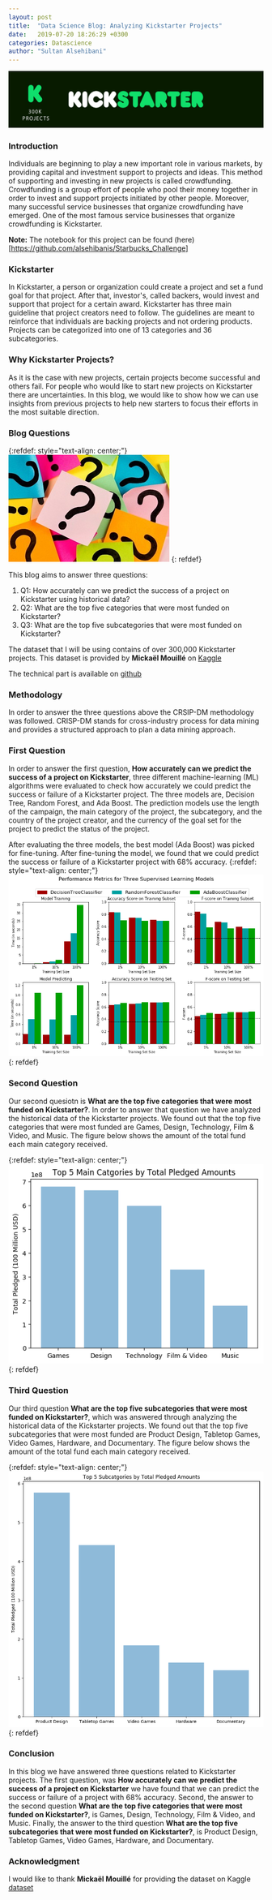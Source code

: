 ```yaml
---
layout: post
title:  "Data Science Blog: Analyzing Kickstarter Projects"
date:   2019-07-20 18:26:29 +0300
categories: Datascience
author: "Sultan Alsehibani"
---
```

![Cover](/assets/cover.png)
### Introduction
Individuals are beginning to play a new important role in various markets, by providing capital and investment support to projects and ideas. This method of supporting and investing in new projects is called crowdfunding. Crowdfunding is a group effort of people who pool their money together in order to invest and support projects initiated by other people. Moreover, many successful service businesses that organize crowdfunding have emerged. One of the most famous service businesses that organize crowdfunding is Kickstarter.

**Note:** The notebook for this project can be found (here)[https://github.com/alsehibanis/Starbucks_Challenge]

### Kickstarter
In Kickstarter, a person or organization could create a project and set a fund goal for that project. After that, investor's, called backers, would invest and support that project for a certain award. Kickstarter has three main guideline that project creators need to follow. The guidelines are meant to reinforce that individuals are backing projects and not ordering products. Projects can be categorized into one of 13 categories and 36 subcategories.

### Why Kickstarter Projects?
As it is the case with new projects, certain projects become successful and others fail. For people who would like to start new projects on Kickstarter there are uncertainties. In this blog, we would like to show how we can use insights from previous projects to help new starters to focus their efforts in the most suitable direction.

### Blog Questions

{:refdef: style="text-align: center;"}
![Questions](/assets/q.jpg)
{: refdef}

This blog aims to answer three questions:
1. Q1: How accurately can we predict the success of a project on Kickstarter using historical data?
2. Q2: What are the top five categories that were most funded on Kickstarter?
3. Q3: What are the top five subcategories that were most funded on Kickstarter?

The dataset that I will be using contains of over 300,000 Kickstarter projects. This dataset is provided by **Mickaël Mouillé** on [Kaggle](https://www.kaggle.com/kemical/kickstarter-projects)

The technical part is available on [github](https://github.com/alsehibanis/kickstarter_data_science)
### Methodology
In order to answer the three questions above the CRSIP-DM methodology was followed. CRISP-DM stands for cross-industry process for data mining and provides a structured approach to plan a data mining approach.

### First Question
In order to answer the first question, **How accurately can we predict the success of a project on Kickstarter**, three different machine-learning (ML) algorithms were evaluated to check how accurately we could predict the success or failure of a Kickstarter project. The three models are, Decision Tree, Random Forest, and Ada Boost.
The prediction models use the length of the campaign, the main category of the project, the subcategory, and the country of the project creator, and the currency of the goal set for the project to predict the status of the project.


After evaluating the three models, the best model (Ada Boost) was picked for fine-tuning. After fine-tuning the model, we found that we could predict the success or failure of a Kickstarter project with 68% accuracy.
{:refdef: style="text-align: center;"}
![Comparsion of different ML models](/assets/fig1.png)
{: refdef}

### Second Question
Our second quesiotn is **What are the top five categories that were most funded on Kickstarter?**. In order to answer that question we have analyzed the historical data of the Kickstarter projects. We found out that the top five categories that were most funded are Games, Design, Technology, Film & Video, and Music.
The figure below shows the amount of the total fund each main category received.

{:refdef: style="text-align: center;"}
![Top five categories](/assets/fig2.png)
{: refdef}

### Third Question
Our third question **What are the top five subcategories that were most funded on Kickstarter?**, which was answered through analyzing the historical data of the Kickstarter projects. We found out that the top five subcategories that were most funded are Product Design, Tabletop Games, Video Games, Hardware, and Documentary.
The figure below shows the amount of the total fund each main category received.

{:refdef: style="text-align: center;"}
![Top five subcategories](/assets/fig3.png)
{: refdef}

### Conclusion
In this blog we have answered three questions related to Kickstarter projects. The first question, was **How accurately can we predict the success of a project on Kickstarter** we have found that we can predict the success or failure of a project with 68% accuracy. Second, the answer to the second question **What are the top five categories that were most funded on Kickstarter?**, is Games, Design, Technology, Film & Video, and Music. Finally, the answer to the third question **What are the top five subcategories that were most funded on Kickstarter?**, is Product Design, Tabletop Games, Video Games, Hardware, and Documentary.

### Acknowledgment
I would like to thank **Mickaël Mouillé** for providing the dataset on Kaggle [dataset](https://www.kaggle.com/kemical/kickstarter-projects)
